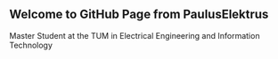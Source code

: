 ## Welcome to GitHub Page from PaulusElektrus

Master Student at the TUM in Electrical Engineering and Information Technology
